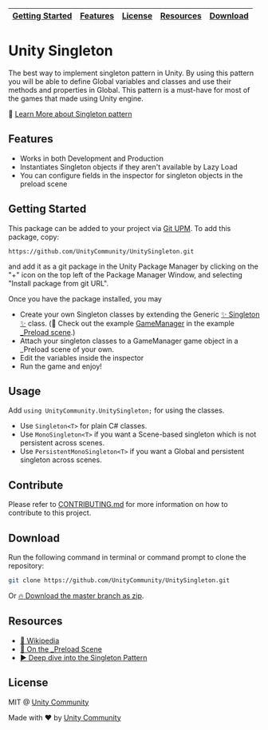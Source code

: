 | [Getting Started](#getting-started) | [Features](#features) | [License](#license) | [Resources](#resources) | [Download](#download) |
| ----------------------------------- | --------------------- | ------------------- | ----------------------- | --------------------- |

# Unity Singleton

The best way to implement singleton pattern in Unity. By using this pattern you will be able to define Global variables and classes and use their methods and properties in Global. This pattern is a must-have for most of the games that made using Unity engine.

:book: [Learn More about Singleton pattern](https://en.wikipedia.org/wiki/Singleton_pattern)

## Features

- Works in both Development and Production
- Instantiates Singleton objects if they aren't available by Lazy Load
- You can configure fields in the inspector for singleton objects in the preload scene

## Getting Started

This package can be added to your project via [Git UPM](https://docs.unity3d.com/6000.0/Documentation/Manual/upm-ui-giturl.html).
To add this package, copy:

```shell
https://github.com/UnityCommunity/UnitySingleton.git
```

and add it as a git package in the Unity Package Manager by clicking on the "+" icon on the top left of the Package Manager Window, and selecting "Install package from git URL".

Once you have the package installed, you may

- Create your own Singleton classes by extending the Generic [:sparkles: Singleton :sparkles:](Runtime/Scripts/Singleton.cs) class. (:rocket: Check out the example [GameManager](Samples~/Scripts/GameManager.cs) in the example [\_Preload scene](Samples~/Scenes/_Preload.unity).)
- Attach your singleton classes to a GameManager game object in a \_Preload scene of your own.
- Edit the variables inside the inspector
- Run the game and enjoy!

## Usage

Add `using UnityCommunity.UnitySingleton;` for using the classes.

- Use `Singleton<T>` for plain C# classes.
- Use `MonoSingleton<T>` if you want a Scene-based singleton which is not persistent across scenes.
- Use `PersistentMonoSingleton<T>` if you want a Global and persistent singleton across scenes.

## Contribute

Please refer to [CONTRIBUTING.md](CONTRIBUTING.md) for more information on how to contribute to this project.

## Download

Run the following command in terminal or command prompt to clone the repository:

```bash
git clone https://github.com/UnityCommunity/UnitySingleton.git
```

Or [:fire: Download the master branch as zip](https://github.com/UnityCommunity/UnitySingleton/archive/master.zip).

## Resources

- [:book: Wikipedia](https://en.wikipedia.org/wiki/Singleton_pattern)
- [:book: On the \_Preload Scene](https://stackoverflow.com/questions/35890932/unity-game-manager-script-works-only-one-time/35891919#35891919)
- [:arrow_forward: Deep dive into the Singleton Pattern](https://www.youtube.com/watch?v=mpM0C6quQjs)

## License

MIT @ [Unity Community](https://github.com/UnityCommunity)

Made with :heart: by [Unity Community](https://github.com/UnityCommunity)
